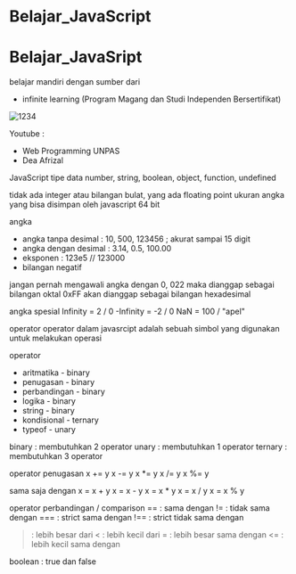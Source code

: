# Belajar_JavaScript
# Belajar_JavaSript

belajar mandiri dengan sumber dari 
- infinite learning (Program Magang dan Studi Independen Bersertifikat)

![1234](https://github.com/halonoer/Belajar_JavaScript/assets/136947430/726359ca-38fe-4e6c-927a-4c6b1ceafcab)

Youtube : 
- Web Programming UNPAS
- Dea Afrizal

JavaScript 
tipe data
number, string, boolean, object, function, undefined

tidak ada integer atau bilangan bulat, yang ada floating point
ukuran angka yang bisa disimpan oleh javascript 64 bit


angka
- angka tanpa desimal : 10, 500, 123456 ; akurat sampai 15 digit
- angka dengan desimal : 3.14, 0.5, 100.00
- eksponen : 123e5 // 123000
- bilangan negatif

jangan pernah mengawali angka dengan 0, 
022 maka dianggap sebagai bilangan oktal
0xFF akan dianggap sebagai bilangan hexadesimal

angka spesial
Infinity = 2 / 0
-Infinity = -2 / 0
NaN = 100 / "apel"

operator
operator dalam javasrcipt adalah sebuah simbol yang digunakan untuk melakukan operasi

operator
- aritmatika - binary
- penugasan - binary
- perbandingan - binary
- logika - binary
- string - binary
- kondisional - ternary
- typeof - unary

binary : membutuhkan 2 operator
unary : membutuhkan 1 operator
ternary : membutuhkan 3 operator

operator penugasan
x += y
x -= y
x *= y
x /= y
x %= y

sama saja dengan 
x = x + y
x = x - y
x = x * y
x = x / y
x = x % y

operator perbandingan / comparison
==  : sama dengan 
!=  : tidak sama dengan
=== : strict sama dengan 
!== : strict tidak sama dengan
>   : lebih besar dari
<   : lebih kecil dari
>=  : lebih besar sama dengan
<=  : lebih kecil sama dengan

boolean : true dan false



